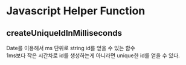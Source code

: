 # Javascript Helper Function

## createUniqueIdInMilliseconds

Date를 이용해서 ms 단위로 string id를 얻을 수 있는 함수\
1ms보다 작은 시간차로 id를 생성하는게 아니라면 unique한 id를 얻을 수 있다.

